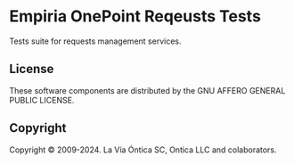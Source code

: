 # Empiria OnePoint Reqeusts Tests

Tests suite for requests management services.

## License

These software components are distributed by the GNU AFFERO GENERAL PUBLIC LICENSE.

## Copyright

Copyright © 2009-2024. La Vía Óntica SC, Ontica LLC and colaborators.
